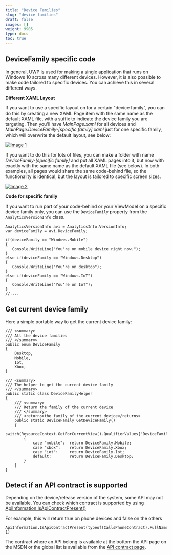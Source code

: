 ```yaml
---
title: "Device Families"
slug: "device-families"
draft: false
images: []
weight: 9905
type: docs
toc: true
---
```


## DeviceFamily specific code
In general, UWP is used for making a single application that runs on Windows 10 across many different devices. However, it is also possible to make code tailored to specific devices. You can achieve this in several different ways.

**Different XAML Layout**

If you want to use a specific layout on for a certain "device family", you can do this by creating a new XAML Page item with the same name as the default XAML file, with a suffix to indicate the device family you are targeting. Then you'll have *MainPage.xaml* for all devices and *MainPage.DeviceFamily-[specific family].xaml* just for one specific family, which will overwrite the default layout, see below:

[![Image 1][1]][1]

If you want to do this for lots of files, you can make a folder with name *DeviceFamily-[specific family]* and put all XAML pages into it, but now with exactly with the same name as the default XAML file (see below). In both examples, all pages would share the same code-behind file, so the functionality is identical, but the layout is tailored to specific screen sizes.

[![Image 2][2]][2]

**Code for specific family**

If you want to run part of your code-behind or your ViewModel on a specific device family only, you can use the `DeviceFamily` property from the `AnalyticsVersionInfo` class.


    AnalyticsVersionInfo avi = AnalyticsInfo.VersionInfo;
    var deviceFamily = avi.DeviceFamily;
    
    if(deviceFamily == "Windows.Mobile")
    {
       Console.WriteLine("You're on mobile device right now.");
    }
    else if(deviceFamily == "Windows.Desktop")
    {
       Console.WriteLine("You're on desktop");
    }
    else if(deviceFamily == "Windows.IoT")
    {
       Console.WriteLine("You're on IoT");
    }
    //....


  [1]: http://i.stack.imgur.com/zNIi7.png
  [2]: http://i.stack.imgur.com/XO2Og.png

## Get current device family
Here a simple portable way to get the current device family:

    /// <summary>
    /// All the device families 
    /// </summary>
    public enum DeviceFamily
    {
        Desktop,
        Mobile,
        Iot,
        Xbox,
    }

    /// <summary>
    /// The helper to get the current device family
    /// </summary>
    public static class DeviceFamilyHelper
    {
        /// <summary>
        /// Return the family of the current device
        /// </summary>
        /// <returns>the family of the current device</returns>
        public static DeviceFamily GetDeviceFamily()
        {
            switch(ResourceContext.GetForCurrentView().QualifierValues["DeviceFamily"].ToLowerInvariant())
            {
                case "mobile":  return DeviceFamily.Mobile;    
                case "xbox":    return DeviceFamily.Xbox;
                case "iot":     return DeviceFamily.Iot;
                default:        return DeviceFamily.Desktop;
            }
        }
    }

## Detect if an API contract is supported
Depending on the device/release version of the system, some API may not be available.
You can check which contract is supported by using [ApiInformation.IsApiContractPresent()][1]

For example, this will return true on phone devices and false on the others

    ApiInformation.IsApiContractPresent(typeof(CallsPhoneContract).FullName, 1)


The contract where an API belong is available at the bottom the API page on the MSDN or the global list is available from the [API contract page][2].


  [1]: https://msdn.microsoft.com/en-us/library/windows/apps/xaml/windows.foundation.metadata.apiinformation.isapicontractpresent.aspx
  [2]: https://msdn.microsoft.com/en-us/library/windows/apps/dn706135.aspx

